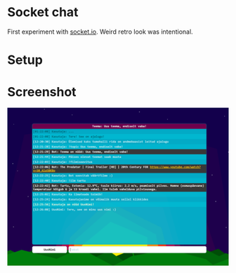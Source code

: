 # Socket chat
First experiment with [socket.io](https://socket.io/). Weird retro look was intentional.

# Setup


# Screenshot
<img src="https://github.com/tuhnik/socket-chat/blob/master/screenshot/screenshot.png?raw=true">
